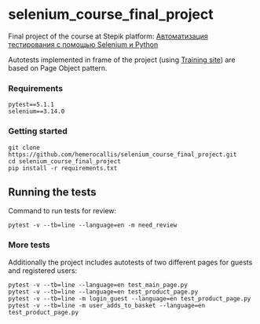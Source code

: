 # selenium_course_final_project
Final project of the course at Stepik platform: [Автоматизация тестирования с помощью Selenium и Python](https://stepik.org/course/575/syllabus)


Autotests implemented in frame of the project (using [Training site](http://selenium1py.pythonanywhere.com/)) are based on Page Object pattern. 



### Requirements
```
pytest==5.1.1
selenium==3.14.0
```

### Getting started
```
git clone https://github.com/hemerocallis/selenium_course_final_project.git
cd selenium_course_final_project
pip install -r requirements.txt 
```

## Running the tests

Command to run tests for review:
```
pytest -v --tb=line --language=en -m need_review
```

### More tests

Additionally the project includes autotests of two different pages for guests and registered users:

```
pytest -v --tb=line --language=en test_main_page.py
pytest -v --tb=line --language=en test_product_page.py
pytest -v --tb=line -m login_guest --language=en test_product_page.py
pytest -v --tb=line -m user_adds_to_basket --language=en test_product_page.py
```
